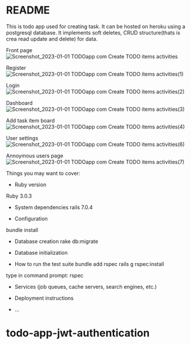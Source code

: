 # README
This is todo app used for creating task. It can be hosted on heroku using a postgresql database. It implements soft deletes, CRUD structure(thats is crea read update and delete) for data.




Front page
![Screenshot_2023-01-01 TODOapp com Create TODO items activities](https://user-images.githubusercontent.com/69471917/210251856-e31f69ef-b473-4d64-b54d-d2f377d6681a.png)


Register
![Screenshot_2023-01-01 TODOapp com Create TODO items activities(1)](https://user-images.githubusercontent.com/69471917/210251864-3c9f6ff4-b036-4d38-a7ea-c0e20b7b8019.png)


Login
![Screenshot_2023-01-01 TODOapp com Create TODO items activities(2)](https://user-images.githubusercontent.com/69471917/210251871-83c56986-be6e-4105-aef0-765f2397c78f.png)


Dashboard
![Screenshot_2023-01-01 TODOapp com Create TODO items activities(3)](https://user-images.githubusercontent.com/69471917/210251875-29a08429-3bc1-4807-8e6c-051adce5817f.png)


Add task item board
![Screenshot_2023-01-01 TODOapp com Create TODO items activities(4)](https://user-images.githubusercontent.com/69471917/210251880-327ba5d6-8339-4e97-a053-64b6b1fc62fb.png)


User settings
![Screenshot_2023-01-01 TODOapp com Create TODO items activities(6)](https://user-images.githubusercontent.com/69471917/210251886-55d691e2-8f1b-462a-8d3f-e5e8c4ca7d04.png)


Annoymous users page
![Screenshot_2023-01-01 TODOapp com Create TODO items activities(7)](https://user-images.githubusercontent.com/69471917/210251892-0812b54c-d9ac-44ff-b395-66f9b9459923.png)

Things you may want to cover:

* Ruby version

Ruby 3.0.3

* System dependencies
rails 7.0.4

* Configuration

bundle install


* Database creation
rake db:migrate

* Database initialization

* How to run the test suite
bundle add rspec
rails g rspec:install

type in command prompt: rspec 
* Services (job queues, cache servers, search engines, etc.)

* Deployment instructions

* ...
# todo-app-jwt-authentication
